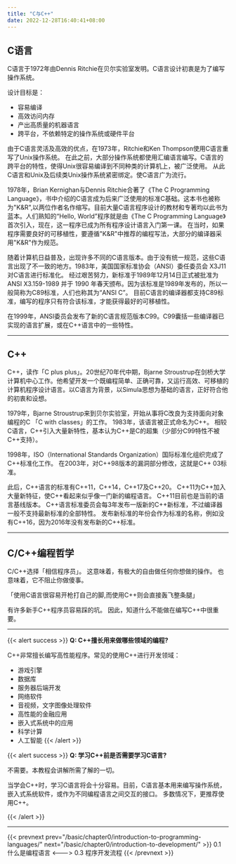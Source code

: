 ```yaml
---
title: "C与C++"
date: 2022-12-28T16:40:41+08:00
---
```


## C语言

C语言于1972年由Dennis Ritchie在贝尔实验室发明。C语言设计初衷是为了编写操作系统。

设计目标是：
* 容易编译
* 高效访问内存
* 产出高质量的机器语言
* 跨平台，不依赖特定的操作系统或硬件平台

由于C语言灵活及高效的优点，在1973年，Ritchie和Ken Thompson使用C语言重写了Unix操作系统。
在此之前，大部分操作系统都使用汇编语言编写。C语言的跨平台的特性，使得Unix很容易编译到不同种类的计算机上，被广泛使用。
从此C语言和Unix及后续类Unix操作系统紧密绑定。使C语言广为流行。

1978年，Brian Kernighan与Dennis Ritchie合著了《The C Programming Language》，书中介绍的C语言成为后来广泛使用的标准C基础。这本书也被称为"K&R",以两位作者名作缩写。目前大量C语言程序设计的教材和专著均以此书为蓝本。人们熟知的“Hello, World”程序就是由《The C Programming Language》首次引入，现在，这一程序已成为所有程序设计语言入门第一课。
在当时，如果程序需要良好的可移植性，要遵循"K&R"中推荐的编程写法，大部分的编译器采用"K&R"作为规范。

随着计算机日益普及，出现许多不同的C语言版本。由于没有统一规范，这些C语言出现了不一致的地方。1983年，美国国家标准协会（ANSI）委任委员会 X3J11 对C语言进行标准化。 经过艰苦努力，新标准于1989年12月14日正式被批准为ANSI X3.159-1989 并于 1990 年春天颁布。因为该标准是1989年发布的，所以一般简称为C89标准，人们也称其为“ANSI C”。
目前C语言的编译器都支持C89标准，编写的程序只有符合该标准，才能获得最好的可移植性。

在1999年，ANSI委员会发布了新的C语言规范版本C99。C99囊括一些编译器已实现的语言扩展，或在C++语言中的一些特性。

***

## C++

C++，读作「C plus plus」。20世纪70年代中期，Bjarne Stroustrup在剑桥大学计算机中心工作。他希望开发一个既编程简单、正确可靠，又运行高效、可移植的计算机程序设计语言。以C语言为背景，以Simula思想为基础的语言，正好符合他的初衷和设想。

1979年，Bjarne Stroustrup来到贝尔实验室，开始从事将C改良为支持面向对象编程的C 「C with classes」的工作。
1983年，该语言被正式命名为C++。
相较C语言，C++引入大量新特性，基本认为C++是C的超集（少部分C99特性不被C++支持）。

1998年，ISO（International Standards Organization）国际标准化组织完成了C++标准化工作。
在2003年，对C++98版本的漏洞部分修改，这就是C++ 03标准。

此后，C++语言的标准有C++11，C++14，C++17及C++20。
C++11为C++加入大量新特征，使C++看起来似乎像一门新的编程语言。
C++11目前也是当前的语言基线版本。
C++语言标准委员会每3年发布一版新的C++新标准，不过编译器一般不支持最新标准的全部特性。
发布新标准的年份会作为标准的名称，例如没有C++16，因为2016年没有发布新的C++标准。

***

## C/C++编程哲学

C/C++选择「相信程序员」。
这意味着，有极大的自由做任何你想做的操作。
也意味着，它不阻止你做傻事。

「使用C语言很容易开枪打自己的脚,而使用C++则会直接轰飞整条腿」

有许多新手C++程序员容易踩的坑。
因此，知道什么不能做在编写C++中很重要。

***

{{< alert success >}}
**Q: C++擅长用来做哪些领域的编程?**

C++非常擅长编写高性能程序。常见的使用C++进行开发领域：
* 游戏引擎
* 数据库
* 服务器后端开发
* 网络软件
* 音视频，文字图像处理软件
* 高性能的金融应用
* 嵌入式系统中的应用
* 科学计算
* 人工智能
{{< /alert >}}

{{< alert success >}}
**Q: 学习C++前是否需要学习C语言?**

不需要。本教程会讲解所需了解的一切。

当学会C++时，学习C语言将会十分容易。目前，C语言基本用来编写操作系统，嵌入式系统软件，或作为不同编程语言之间交互的接口。
多数情况下，更推荐使用C++。

{{< /alert >}}

***

{{< prevnext prev="/basic/chapter0/introduction-to-programming-languages/" next="/basic/chapter0/introduction-to-development/" >}}
0.1 什么是编程语言
<--->
0.3 程序开发流程
{{< /prevnext >}}
